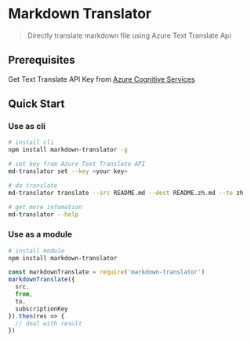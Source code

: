 # Markdown Translator

> Directly translate markdown file using Azure Text Translate Api

## Prerequisites
Get Text Translate API Key from [Azure Cognitive Services](https://docs.microsoft.com/en-us/azure/cognitive-services/translator/translator-text-how-to-signup)

## Quick Start
### Use as cli
```bash
# install cli
npm install markdown-translator -g

# set key from Azure Text Translate API
md-translator set --key <your key>

# do translate
md-translator translate --src README.md --dest README.zh.md --to zh

# get more infomation
md-translator --help

```

### Use as a module
```bash
# install module
npm install markdown-translator
```

```javascript
const markdownTranslate = require('markdown-translator')
markdownTranslate({
  src,
  from,
  to,
  subscriptionKey
}).then(res => {
  // deal with result
})
```



